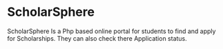 # ScholarSphere
ScholarSphere Is a Php based online portal for students to find and apply for Scholarships. They can also check there Application status.

